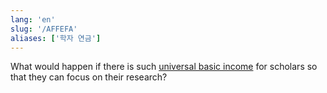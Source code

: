```yaml
---
lang: 'en'
slug: '/AFFEFA'
aliases: ['학자 연금']
---
```


What would happen if there is such [universal basic income](https://en.wikipedia.org/wiki/Universal_basic_income) for scholars so that they can focus on their research?
